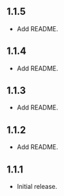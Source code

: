 ## 1.1.5

* Add README.

## 1.1.4

* Add README.

## 1.1.3

* Add README.

## 1.1.2

* Add README.

## 1.1.1

* Initial release.
